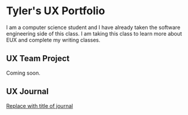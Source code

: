 # Tyler's UX Portfolio

I am a computer science student and I have already taken the software engineering side of this class. I am taking this class to learn more about EUX and complete my writing classes.

## UX Team Project

Coming soon.

## UX Journal

[Replace with title of journal](j01/)
